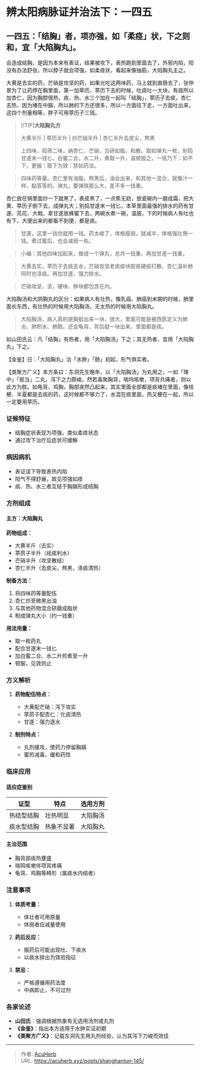 # 辨太阳病脉证并治法下：一四五


## 一四五：「结胸」者，项亦强，如「柔痉」状，下之则和，宜「大陷胸丸」。

<!--more-->

会造成结胸，是因为本来有表证，结果被攻下，表热跑到里面去了，外邪内陷，阳没有办法舒张，所以脖子就会项强，如柔痉状，看起来像抽筋，大陷胸丸主之。

大黄是去实的药，芒硝是攻坚的药，如果光吃这两味药，马上就到直肠去了，张仲景为了让药停在胸里面，第一加草历，葶历下去的时候，吐痰吐一大块，有痰所以加杏仁，因为胸腔很热，痰、热、水三个加在一起叫「结胸」，葶历子去痰，杏仁去热，因为堵在中膈，所以肺的下方还很多，所以一方面往下走，一方面吐出来，这四个剂量相等，胖子可用葶历子三钱。

> [!TIP]**大陷胸丸方**
>
> 大黄半斤 | 葶历半升 | 炒芒硝半升 | 杏仁半升去皮尖，熬黑
>
> 上四味，捣筛二味，纳杏仁、芒硝，合研如脂，和散。取如弹丸一枚，别捣甘遂末一钱匕，白蜜二合，水二升，煮取一升，温顿服之，一宿乃下：如不下，更服：取下为效：禁如药法。

> 四味药等量。杏仁里有油脂，熬黑后，油会出来，和其他一混合，就像汁一样，黏答答的。弹丸，要弹珠那么大，差不多一钱重。

杏仁放在锅里面炒一下就黑了，表皮黑了，一点焦无妨，放瓷碗内一磨成霜，把大黄、葶历子倒下去，成弹丸大；别捣甘遂末一钱匕，本草里面最强的排水的药有甘遂、芫花、大戟，拿甘遂放蜂蜜下去，两碗水煮一碗，温服，下的时候病人有吐也有下，大便出来的都看不到便，都是痰。

> 甘遂，这里一钱你就用一钱。药太峻了，体格瘦弱，就减半，体格强壮用一钱。煮过蜜后，也会减弱一些。

> 小编：其他四味加起来，做成一个弹丸，总共一钱重，再加甘遂一钱重。

> 大黄去实，葶历子去痰去水，芒硝攻坚老痰痰块胶痰硬痰打散，杏仁温补肺同时也涤痰。再加甘遂，强力排水。

> 芒硝攻坚，坚，硬块、肿块都包含在内。

大陷胸汤和大阴胸丸的区分：如果病人有壮热，像乳癌、肺癌到末期的时候，肺里面长东西，有壮热的时候用大陷胸汤，无太热的时候用大陷胸丸。

> 大陷胸汤，病人真的是胸挺出来一块，很大，里面可能是被西医定义为肺炎、肺积水、肺脓。还会龟背，背后挺一块出来，里面都是痰。

如山田氏云：凡「结胸」有热者，用「大陷胸汤」下之；其无热者，宜用「大陷胸丸」下之。

【金鉴】日：「大陷胸丸」治「水肿」「肠」初起，形气俱实者。

【类聚方广义】本方条曰：东洞先生晚年，以「大陷胸汤」为丸用之，一如「理中」「抵当」二丸，泻下之力颇峻。然若毒聚胸背，喘呜咳嗽，项背共痛者，则以此方为胜。如龟背、鸡胸，胸部突然凸起来，其实里面全部都是痰堵在里面，像桔梗、半夏都是去痰的药，这时候都不够力了，水混在痰里面，热又梗在一起，所以一定要用葶历。

### 证候特征
- 结胸症状表现为项强，类似柔痉状态
- 通过攻下治疗后症状可缓解

### 病因病机
- 表证误下导致表热内陷
- 阳气不得舒展，故见项强如痉
- 痰、热、水三者互结于胸膈形成结胸

### 方剂组成
#### 主方：大陷胸丸
**药物组成：**
- 大黄半斤（去实）
- 葶苈子半升（祛痰利水）
- 芒硝半升（攻坚散结）
- 杏仁半升（去皮尖，熬黑，涤痰清热）

**制备方法：**
1. 将四味药等量配伍
2. 杏仁炒至微黑出油
3. 与其他药物混合研磨成脂状
4. 制成弹丸大小（约一钱重）

**用法用量：**
- 取一枚药丸
- 配合甘遂末一钱匕
- 加白蜜二合、水二升煎煮至一升
- 顿服，见效则止

### 方义解析
1. **药物配伍特点：**
   - 大黄配芒硝：泻下攻实
   - 葶苈子配杏仁：化痰清热
   - 甘遂：强力逐水

2. **制剂特点：**
   - 丸剂缓攻，使药力停留胸膈
   - 蜜煎减毒，缓和药性

### 临床应用
#### 适应症鉴别
| 证型         | 特点               | 选用方剂       |
|--------------|--------------------|----------------|
| 热结型结胸   | 壮热明显           | 大陷胸汤       |
| 痰水型结胸   | 热象不显著         | 大陷胸丸       |

#### 主治范围
- 胸背部痰热壅盛
- 喘鸣咳嗽伴项背疼痛
- 龟背、鸡胸等畸形（属痰水内结者）

### 注意事项
1. **体质考量：**
   - 体壮者可用原量
   - 体弱者应减量使用

2. **药后反应：**
   - 服药后可能出现吐、下痰水
   - 以痰水排出为效验指征

3. **禁忌：**
   - 严格遵循用药法度
   - 中病即止，不可过剂

### 各家论述
- **山田氏**：强调根据热象有无选用汤剂或丸剂
- **《金鉴》**：指出本方适用于水肿实证初期
- **《类聚方广义》**：记载东洞先生用丸剂经验，认为其泻下力峻而效佳

---

> 作者: [AcuHerb](https://acuherb.xyz)  
> URL: https://acuherb.xyz/posts/shanghanlun-145/  

